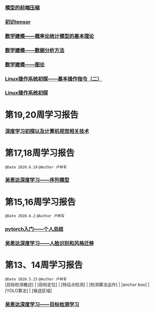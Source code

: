 ### [模型的前端压缩](https://blog.csdn.net/kiminoamae/article/details/108386521)

### [初识tensor](https://blog.csdn.net/kiminoamae/article/details/107747208)

### [数学建模——概率论统计模型的基本理论](https://blog.csdn.net/kiminoamae/article/details/107681900)
### [数学建模——数据分析方法](https://blog.csdn.net/kiminoamae/article/details/107664368)
### [数学建模——图论](https://blog.csdn.net/kiminoamae/article/details/107609854)
### [Linux操作系统初探——基本操作指令（二）](https://blog.csdn.net/kiminoamae/article/details/107211804)
### [Linux操作系统初探](https://blog.csdn.net/kiminoamae/article/details/107205411)

# 第19,20周学习报告
### [深度学习初探以及计算机视觉相关技术](https://blog.csdn.net/kiminoamae/article/details/107184531)

# 第17,18周学习报告
`@Date 2020.6.19`
`@Author 卢林军`
### [吴恩达深度学习——序列模型](https://blog.csdn.net/kiminoamae/article/details/106848717)

# 第15,16周学习报告
`@Date 2020.6.2`
`@Author 卢林军`

### [pytorch入门——个人总结](https://blog.csdn.net/kiminoamae/article/details/106497532)

### [吴恩达深度学习——人脸识别和风格迁移](https://blog.csdn.net/kiminoamae/article/details/106587033)

# 第13、14周学习报告  
`@Date 2020.5.25`
`@Author 卢林军`   
[目标检测概述] | [目标定位] | [特征点检测] | [检测算法运作] | [anchor box] | [YOLO算法] | [候选区域]
### [吴恩达深度学习——目标检测学习](https://blog.csdn.net/kiminoamae/article/details/106439266)
